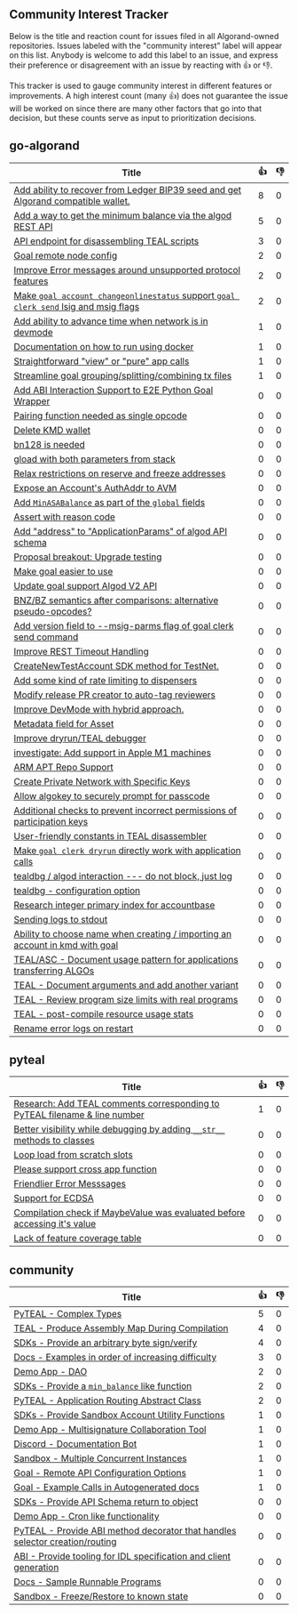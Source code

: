 
Community Interest Tracker
----------------------

Below is the title and reaction count for issues filed in all Algorand-owned repositories. Issues labeled with the "community interest" label will appear on this list. Anybody is welcome to add this label to an issue, and express their preference or disagreement with an issue by reacting with :+1: or :-1:.

This tracker is used to gauge community interest in different features or improvements. A high interest count (many :+1:) does not guarantee the issue will be worked on since there are many other factors that go into that decision, but these counts serve as input to prioritization decisions.

## go-algorand
| Title | :+1: | :-1: |
| ----- | -- | ---- |
| [Add ability to recover from Ledger BIP39 seed and get Algorand compatible wallet.](https://github.com/algorand/go-algorand/issues/2124) | 8 | 0 |
| [Add a way to get the minimum balance via the algod REST API](https://github.com/algorand/go-algorand/issues/2419) | 5 | 0 |
| [API endpoint for disassembling TEAL scripts](https://github.com/algorand/go-algorand/issues/1654) | 3 | 0 |
| [Goal remote node config](https://github.com/algorand/go-algorand/issues/2904) | 2 | 0 |
| [Improve Error messages around unsupported protocol features](https://github.com/algorand/go-algorand/issues/2186) | 2 | 0 |
| [Make `goal account changeonlinestatus` support `goal clerk send` lsig and msig flags](https://github.com/algorand/go-algorand/issues/1597) | 2 | 0 |
| [Add ability to advance time when network is in devmode](https://github.com/algorand/go-algorand/issues/3192) | 1 | 0 |
| [Documentation on how to run using docker](https://github.com/algorand/go-algorand/issues/2862) | 1 | 0 |
| [Straightforward "view" or "pure" app calls](https://github.com/algorand/go-algorand/issues/2520) | 1 | 0 |
| [Streamline goal grouping/splitting/combining tx files](https://github.com/algorand/go-algorand/issues/2023) | 1 | 0 |
| [Add ABI Interaction Support to E2E Python Goal Wrapper](https://github.com/algorand/go-algorand/issues/3274) | 0 | 0 |
| [Pairing function needed as single opcode](https://github.com/algorand/go-algorand/issues/3253) | 0 | 0 |
| [Delete KMD wallet](https://github.com/algorand/go-algorand/issues/3249) | 0 | 0 |
| [bn128 is needed ](https://github.com/algorand/go-algorand/issues/3217) | 0 | 0 |
| [gload with both parameters from stack](https://github.com/algorand/go-algorand/issues/3121) | 0 | 0 |
| [Relax restrictions on reserve and freeze addresses](https://github.com/algorand/go-algorand/issues/3116) | 0 | 0 |
| [Expose an Account's AuthAddr to AVM](https://github.com/algorand/go-algorand/issues/3044) | 0 | 0 |
| [Add `MinASABalance` as part of the `global` fields](https://github.com/algorand/go-algorand/issues/3022) | 0 | 0 |
| [Assert with reason code](https://github.com/algorand/go-algorand/issues/3013) | 0 | 0 |
| [Add "address" to "ApplicationParams" of algod API schema](https://github.com/algorand/go-algorand/issues/2989) | 0 | 0 |
| [Proposal breakout: Upgrade testing](https://github.com/algorand/go-algorand/issues/2986) | 0 | 0 |
| [Make goal easier to use](https://github.com/algorand/go-algorand/issues/2980) | 0 | 0 |
| [Update goal support Algod V2 API](https://github.com/algorand/go-algorand/issues/2976) | 0 | 0 |
| [BNZ/BZ semantics after comparisons: alternative pseudo-opcodes?](https://github.com/algorand/go-algorand/issues/2964) | 0 | 0 |
| [Add version field to --msig-parms flag of goal clerk send command](https://github.com/algorand/go-algorand/issues/2951) | 0 | 0 |
| [Improve REST Timeout Handling](https://github.com/algorand/go-algorand/issues/2933) | 0 | 0 |
| [CreateNewTestAccount SDK method for TestNet.](https://github.com/algorand/go-algorand/issues/2895) | 0 | 0 |
| [Add some kind of rate limiting to dispensers](https://github.com/algorand/go-algorand/issues/2892) | 0 | 0 |
| [Modify release PR creator to auto-tag reviewers](https://github.com/algorand/go-algorand/issues/2814) | 0 | 0 |
| [Improve DevMode with hybrid approach.](https://github.com/algorand/go-algorand/issues/2770) | 0 | 0 |
| [Metadata field for Asset](https://github.com/algorand/go-algorand/issues/2714) | 0 | 0 |
| [Improve dryrun/TEAL debugger](https://github.com/algorand/go-algorand/issues/2637) | 0 | 0 |
| [investigate: Add support in Apple M1 machines](https://github.com/algorand/go-algorand/issues/2553) | 0 | 0 |
| [ARM APT Repo Support ](https://github.com/algorand/go-algorand/issues/2117) | 0 | 0 |
| [Create Private Network with Specific Keys](https://github.com/algorand/go-algorand/issues/2048) | 0 | 0 |
| [Allow algokey to securely prompt for passcode](https://github.com/algorand/go-algorand/issues/2008) | 0 | 0 |
| [Additional checks to prevent incorrect permissions of participation keys](https://github.com/algorand/go-algorand/issues/1791) | 0 | 0 |
| [User-friendly constants in TEAL disassembler](https://github.com/algorand/go-algorand/issues/1655) | 0 | 0 |
| [Make `goal clerk dryrun` directly work with application calls](https://github.com/algorand/go-algorand/issues/1653) | 0 | 0 |
| [tealdbg / algod interaction --- do not block, just log](https://github.com/algorand/go-algorand/issues/1573) | 0 | 0 |
| [tealdbg - configuration option](https://github.com/algorand/go-algorand/issues/1566) | 0 | 0 |
| [Research integer primary index for accountbase](https://github.com/algorand/go-algorand/issues/1427) | 0 | 0 |
| [Sending logs to stdout](https://github.com/algorand/go-algorand/issues/1081) | 0 | 0 |
| [Ability to choose name when creating / importing an account in kmd with goal](https://github.com/algorand/go-algorand/issues/1065) | 0 | 0 |
| [TEAL/ASC - Document usage pattern for applications transferring ALGOs](https://github.com/algorand/go-algorand/issues/1052) | 0 | 0 |
| [TEAL - Document arguments and add another variant](https://github.com/algorand/go-algorand/issues/1051) | 0 | 0 |
| [TEAL - Review program size limits with real programs](https://github.com/algorand/go-algorand/issues/1005) | 0 | 0 |
| [TEAL - post-compile resource usage stats](https://github.com/algorand/go-algorand/issues/989) | 0 | 0 |
| [Rename error logs on restart](https://github.com/algorand/go-algorand/issues/644) | 0 | 0 |

## pyteal
| Title | :+1: | :-1: |
| ----- | -- | ---- |
| [Research: Add TEAL comments corresponding to PyTEAL filename & line number](https://github.com/algorand/pyteal/issues/116) | 1 | 0 |
| [Better visibility while debugging by adding `__str__` methods to classes](https://github.com/algorand/pyteal/issues/141) | 0 | 0 |
| [Loop load from scratch slots](https://github.com/algorand/pyteal/issues/132) | 0 | 0 |
| [Please support cross app function](https://github.com/algorand/pyteal/issues/131) | 0 | 0 |
| [Friendlier Error Messsages ](https://github.com/algorand/pyteal/issues/127) | 0 | 0 |
| [Support for ECDSA ](https://github.com/algorand/pyteal/issues/125) | 0 | 0 |
| [Compilation check if MaybeValue was evaluated before accessing it's value](https://github.com/algorand/pyteal/issues/108) | 0 | 0 |
| [Lack of feature coverage table](https://github.com/algorand/pyteal/issues/103) | 0 | 0 |

## community
| Title | :+1: | :-1: |
| ----- | -- | ---- |
| [PyTEAL - Complex Types](https://github.com/algorand-devrel/community/issues/7) | 5 | 0 |
| [TEAL - Produce Assembly Map During Compilation](https://github.com/algorand-devrel/community/issues/17) | 4 | 0 |
| [SDKs - Provide an arbitrary byte sign/verify](https://github.com/algorand-devrel/community/issues/10) | 4 | 0 |
| [Docs - Examples in order of increasing difficulty](https://github.com/algorand-devrel/community/issues/5) | 3 | 0 |
| [Demo App - DAO](https://github.com/algorand-devrel/community/issues/16) | 2 | 0 |
| [SDKs - Provide a `min_balance` like function](https://github.com/algorand-devrel/community/issues/9) | 2 | 0 |
| [PyTEAL - Application Routing Abstract Class](https://github.com/algorand-devrel/community/issues/8) | 2 | 0 |
| [SDKs - Provide Sandbox Account Utility Functions](https://github.com/algorand-devrel/community/issues/20) | 1 | 0 |
| [Demo App - Multisignature Collaboration Tool](https://github.com/algorand-devrel/community/issues/14) | 1 | 0 |
| [Discord - Documentation Bot](https://github.com/algorand-devrel/community/issues/13) | 1 | 0 |
| [Sandbox - Multiple Concurrent Instances](https://github.com/algorand-devrel/community/issues/4) | 1 | 0 |
| [Goal - Remote API Configuration Options](https://github.com/algorand-devrel/community/issues/2) | 1 | 0 |
| [Goal - Example Calls in Autogenerated docs](https://github.com/algorand-devrel/community/issues/1) | 1 | 0 |
| [SDKs - Provide API Schema return to object ](https://github.com/algorand-devrel/community/issues/19) | 0 | 0 |
| [Demo App - Cron like functionality](https://github.com/algorand-devrel/community/issues/15) | 0 | 0 |
| [PyTEAL - Provide ABI method decorator that handles selector creation/routing](https://github.com/algorand-devrel/community/issues/12) | 0 | 0 |
| [ABI - Provide tooling for IDL specification and client generation](https://github.com/algorand-devrel/community/issues/11) | 0 | 0 |
| [Docs - Sample Runnable Programs](https://github.com/algorand-devrel/community/issues/6) | 0 | 0 |
| [Sandbox - Freeze/Restore to known state](https://github.com/algorand-devrel/community/issues/3) | 0 | 0 |

